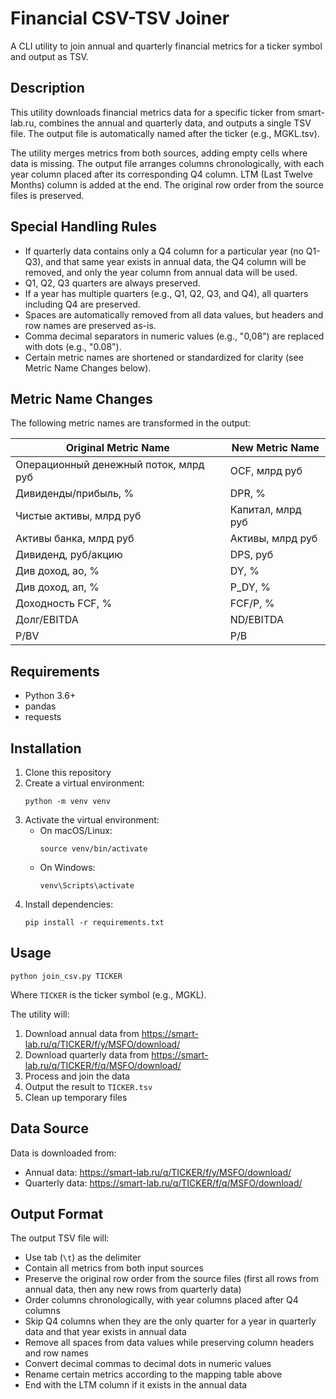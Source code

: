 # Financial CSV-TSV Joiner

A CLI utility to join annual and quarterly financial metrics for a ticker symbol and output as TSV.

## Description

This utility downloads financial metrics data for a specific ticker from smart-lab.ru, combines the annual and quarterly data, and outputs a single TSV file. The output file is automatically named after the ticker (e.g., MGKL.tsv).

The utility merges metrics from both sources, adding empty cells where data is missing. The output file arranges columns chronologically, with each year column placed after its corresponding Q4 column. LTM (Last Twelve Months) column is added at the end. The original row order from the source files is preserved.

## Special Handling Rules

- If quarterly data contains only a Q4 column for a particular year (no Q1-Q3), and that same year exists in annual data, the Q4 column will be removed, and only the year column from annual data will be used.
- Q1, Q2, Q3 quarters are always preserved.
- If a year has multiple quarters (e.g., Q1, Q2, Q3, and Q4), all quarters including Q4 are preserved.
- Spaces are automatically removed from all data values, but headers and row names are preserved as-is.
- Comma decimal separators in numeric values (e.g., "0,08") are replaced with dots (e.g., "0.08").
- Certain metric names are shortened or standardized for clarity (see Metric Name Changes below).

## Metric Name Changes

The following metric names are transformed in the output:

| Original Metric Name | New Metric Name |
|----------------------|----------------|
| Операционный денежный поток, млрд руб | OCF, млрд руб |
| Дивиденды/прибыль, % | DPR, % |
| Чистые активы, млрд руб | Капитал, млрд руб |
| Активы банка, млрд руб | Активы, млрд руб |
| Дивиденд, руб/акцию | DPS, руб |
| Див доход, ао, % | DY, % |
| Див доход, ап, % | P_DY, % |
| Доходность FCF, % | FCF/P, % |
| Долг/EBITDA | ND/EBITDA |
| P/BV | P/B |

## Requirements

- Python 3.6+
- pandas
- requests

## Installation

1. Clone this repository
2. Create a virtual environment:
   ```
   python -m venv venv
   ```
3. Activate the virtual environment:
   - On macOS/Linux:
     ```
     source venv/bin/activate
     ```
   - On Windows:
     ```
     venv\Scripts\activate
     ```
4. Install dependencies:
   ```
   pip install -r requirements.txt
   ```

## Usage

```
python join_csv.py TICKER
```

Where `TICKER` is the ticker symbol (e.g., MGKL).

The utility will:
1. Download annual data from https://smart-lab.ru/q/TICKER/f/y/MSFO/download/
2. Download quarterly data from https://smart-lab.ru/q/TICKER/f/q/MSFO/download/
3. Process and join the data
4. Output the result to `TICKER.tsv`
5. Clean up temporary files

## Data Source

Data is downloaded from:
- Annual data: https://smart-lab.ru/q/TICKER/f/y/MSFO/download/
- Quarterly data: https://smart-lab.ru/q/TICKER/f/q/MSFO/download/

## Output Format

The output TSV file will:
- Use tab (`\t`) as the delimiter
- Contain all metrics from both input sources
- Preserve the original row order from the source files (first all rows from annual data, then any new rows from quarterly data)
- Order columns chronologically, with year columns placed after Q4 columns
- Skip Q4 columns when they are the only quarter for a year in quarterly data and that year exists in annual data
- Remove all spaces from data values while preserving column headers and row names
- Convert decimal commas to decimal dots in numeric values
- Rename certain metrics according to the mapping table above
- End with the LTM column if it exists in the annual data 